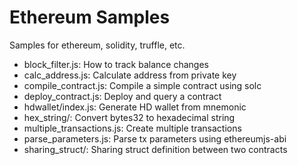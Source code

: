 # Ethereum Samples

Samples for ethereum, solidity, truffle, etc.

* block_filter.js: How to track balance changes
* calc_address.js: Calculate address from private key
* compile_contract.js: Compile a simple contract using solc
* deploy_contract.js: Deploy and query a contract
* hdwallet/index.js: Generate HD wallet from mnemonic
* hex_string/: Convert bytes32 to hexadecimal string
* multiple_transactions.js: Create multiple transactions
* parse_parameters.js: Parse tx parameters using ethereumjs-abi
* sharing_struct/: Sharing struct definition between two contracts
